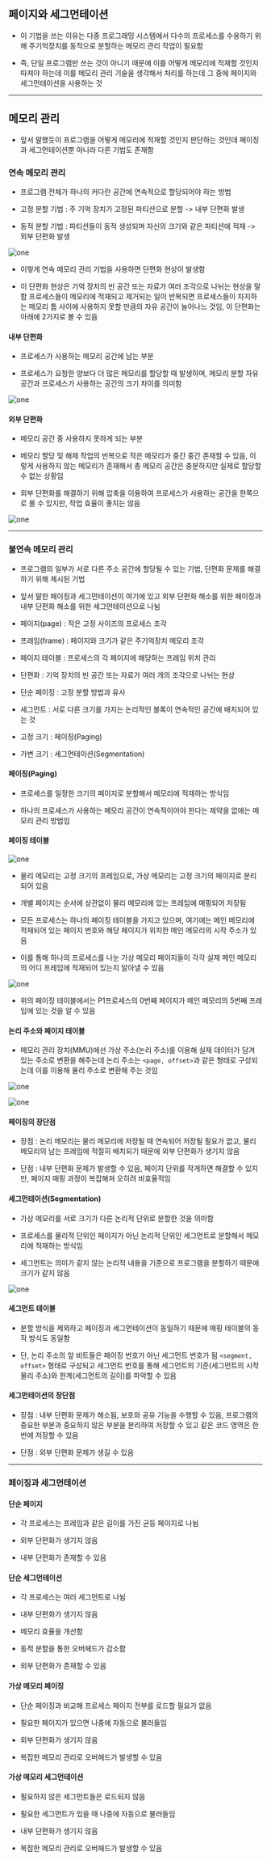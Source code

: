 ## 페이지와 세그먼테이션
- 이 기법을 쓰는 이유는 다중 프로그래밍 시스템에서 다수의 프로세스를 수용하기 위해 주기억장치를 동적으로 분할하는 메모리 관리 작업이 필요함

- 즉, 단일 프로그램만 쓰는 것이 아니기 때문에 이를 어떻게 메모리에 적재할 것인지 따져야 하는데 이를 메모리 관리 기술을 생각해서 처리를 하는데 그 중에 페이지와 세그먼테이션을 사용하는 것

-------

## 메모리 관리
- 앞서 말했듯이 프로그램을 어떻게 메모리에 적재할 것인지 판단하는 것인데 페이징과 세그먼테이션뿐 아니라 다른 기법도 존재함

### 연속 메모리 관리
- 프로그램 전체가 하나의 커다란 공간에 연속적으로 할당되어야 하는 방법

- 고정 분할 기법 : 주 기억 장치가 고정된 파티션으로 분할 -> 내부 단편화 발생

- 동적 분할 기법 : 파티션들이 동적 생성되며 자신의 크기와 같은 파티션에 적재 -> 외부 단편화 발생

![one](/cheewr85/img/OS/twentynine.png)

- 이렇게 연속 메모리 관리 기법을 사용하면 단편화 현상이 발생함

- 이 단편화 현상은 기억 장치의 빈 공간 또는 자료가 여러 조각으로 나뉘는 현상을 말함 프로세스들이 메모리에 적재되고 제거되는 일이 반복되면 프로세스들이 차지하는 메모리 틈 사이에 사용하지 못할 만큼의 자유 공간이 늘어나느 것임, 이 단편화는 아래에 2가지로 볼 수 있음

#### 내부 단편화
- 프로세스가 사용하는 메모리 공간에 남는 부분

- 프로세스가 요청한 양보다 더 많은 메모리를 할당할 때 발생하며, 메모리 분할 자유 공간과 프로세스가 사용하는 공간의 크기 차이를 의미함

![one](/cheewr85/img/OS/thirty.png)

#### 외부 단편화
- 메모리 공간 중 사용하지 못하게 되는 부분

- 메모리 할당 및 해제 작업의 반복으로 작은 메모리가 중간 중간 존재할 수 있음, 이렇게 사용하지 않는 메모리가 존재해서 총 메모리 공간은 충분하지만 실제로 할당할 수 없는 상황임

- 외부 단편화를 해결하기 위해 압축을 이용하여 프로세스가 사용하는 공간을 한쪽으로 몰 수 있지만, 작업 효율이 좋지는 않음

![one](/cheewr85/img/OS/thirtyone.png)

-------

### 불연속 메모리 관리
- 프로그램의 일부가 서로 다른 주소 공간에 할당될 수 있는 기법, 단편화 문제를 해결하기 위해 제시된 기법

- 앞서 말한 페이징과 세그먼테이션이 여기에 있고 외부 단편화 해소를 위한 페이징과 내부 단편화 해소를 위한 세그먼테이션으로 나뉨

- 페이지(page) : 작은 고정 사이즈의 프로세스 조각

- 프레임(frame) : 페이지와 크기가 같은 주기억장치 메모리 조각

- 페이지 테이블 : 프로세스의 각 페이지에 해당하는 프레임 위치 관리

- 단편화 : 기억 장치의 빈 공간 또는 자료가 여러 개의 조각으로 나뉘는 현상

- 단순 페이징 : 고정 분할 방법과 유사

- 세그먼트 : 서로 다른 크기를 가지는 논리적인 블록이 연속적인 공간에 배치되어 있는 것

- 고정 크기 : 페이징(Paging)

- 가변 크기 : 세그먼테이션(Segmentation)

#### 페이징(Paging)
- 프로세스를 일정한 크기의 페이지로 분할해서 메모리에 적재하는 방식임

- 하나의 프로세스가 사용하는 메모리 공간이 연속적이어야 한다는 제약을 없애는 메모리 관리 방법임

#### 페이징 테이블
![one](/cheewr85/img/OS/thirtytwo.png)

- 물리 메모리는 고정 크기의 프레임으로, 가상 메모리는 고정 크기의 페이지로 분리되어 있음

- 개별 페이지는 순서에 상관없이 물리 메모리에 있는 프레임에 매핑되어 저장됨

- 모든 프로세스는 하나의 페이징 테이블을 가지고 있으며, 여기에는 메인 메모리에 적재되어 있는 페이지 번호와 해당 페이지가 위치한 메인 메모리의 시작 주소가 있음

- 이를 통해 하나의 프로세스를 나눈 가상 메모리 페이지들이 각각 실제 메인 메모리의 어디 프레임에 적재되어 있는지 알아낼 수 있음

![one](/cheewr85/img/OS/thirtythree.png)

- 위의 페이징 테이블에서는 P1프로세스의 0번째 페이지가 메인 메모리의 5번째 프레임에 있는 것을 알 수 있음

#### 논리 주소와 페이지 테이블
- 메모리 관리 장치(MMU)에선 가상 주소(논리 주소)를 이용해 실제 데이터가 담겨 있는 주소로 변환을 해주는데 논리 주소는 `<page, offset>`과 같은 형태로 구성되는데 이를 이용해 물리 주소로 변환해 주는 것임

![one](/cheewr85/img/OS/thirtyfour.png)

![one](/cheewr85/img/OS/thirtyfive.png)

#### 페이징의 장단점
- 장점 : 논리 메모리는 물리 메모리에 저장될 때 연속되어 저장될 필요가 없고, 물리 메모리의 남는 프레임에 적절히 배치되기 때문에 외부 단편화가 생기지 않음

- 단점 : 내부 단편화 문제가 발생할 수 있음, 페이지 단위를 작게하면 해결할 수 있지만, 페이지 매핑 과정이 복잡해져 오히려 비효율적임

#### 세그먼테이션(Segmentation)
- 가상 메모리를 서로 크기가 다른 논리적 단위로 분할한 것을 의미함

- 프로세스를 물리적 단위인 페이지가 아닌 논리적 단위인 세그먼트로 분할해서 메모리에 적재하는 방식임

- 세그먼트는 의미가 같지 않는 논리적 내용을 기준으로 프로그램을 분할하기 때문에 크기가 같지 않음

![one](/cheewr85/img/OS/thirtysix.png)

#### 세그먼트 테이블
- 분할 방식을 제외하고 페이징과 세그먼테이션이 동일하기 때문에 매핑 테이블의 동작 방식도 동일함

- 단, 논리 주소의 앞 비트들은 페이징 번호가 아닌 세그먼트 번호가 됨 `<segment, offset>` 형태로 구성되고 세그먼트 번호를 통해 세그먼트의 기준(세그먼트의 시작 물리 주소)와 한계(세그먼트의 길이)를 파악할 수 있음

#### 세그먼테이션의 장단점
- 장점 : 내부 단편화 문제가 해소됨, 보호와 공유 기능을 수행할 수 있음, 프로그램의 중요한 부분과 중요하지 않은 부분을 분리하여 저장할 수 있고 같은 코드 영역은 한 번에 저장할 수 있음

- 단점 : 외부 단편화 문제가 생길 수 있음

--------

### 페이징과 세그먼테이션

#### 단순 페이지
- 각 프로세스는 프레임과 같은 길이를 가진 균등 페이지로 나뉨

- 외부 단편화가 생기지 않음

- 내부 단편화가 존재할 수 있음

#### 단순 세그먼테이션
- 각 프로세스는 여러 세그먼트로 나뉨

- 내부 단편화가 생기지 않음

- 메모리 효율을 개선함

- 동적 분할을 통한 오버헤드가 감소함

- 외부 단편화가 존재할 수 있음

#### 가상 메모리 페이징
- 단순 페이징과 비교해 프로세스 페이지 전부를 로드할 필요가 없음

- 필요한 페이지가 있으면 나중에 자동으로 불러들임

- 외부 단편화가 생기지 않음

- 복잡한 메모리 관리로 오버헤드가 발생할 수 있음

#### 가상 메모리 세그먼테이션
- 필요하지 않은 세그먼트들은 로드되지 않음

- 필요한 세그먼트가 있을 때 나중에 자동으로 불러들임

- 내부 단편화가 생기지 않음

- 복잡한 메모리 관리로 오버헤드가 발생할 수 있음